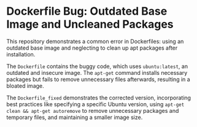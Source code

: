 # Dockerfile Bug: Outdated Base Image and Uncleaned Packages

This repository demonstrates a common error in Dockerfiles: using an outdated base image and neglecting to clean up apt packages after installation.

The `Dockerfile` contains the buggy code, which uses `ubuntu:latest`, an outdated and insecure image.  The `apt-get` command installs necessary packages but fails to remove unnecessary files afterwards, resulting in a bloated image.

The `Dockerfile_fixed` demonstrates the corrected version, incorporating best practices like specifying a specific Ubuntu version, using `apt-get clean && apt-get autoremove` to remove unnecessary packages and temporary files, and maintaining a smaller image size.